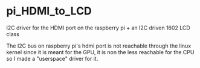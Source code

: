 # pi_HDMI_to_LCD
I2C driver for the HDMI port on the raspberry pi + an I2C driven 1602 LCD class

The I2C bus on raspberry pi's hdmi port is not reachable through the linux kernel since it is meant for the GPU, it is non the less reachable for the CPU so I made a "userspace" driver for it.
